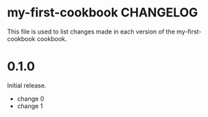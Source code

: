 # my-first-cookbook CHANGELOG

This file is used to list changes made in each version of the my-first-cookbook cookbook.

# 0.1.0

Initial release.

- change 0
- change 1

